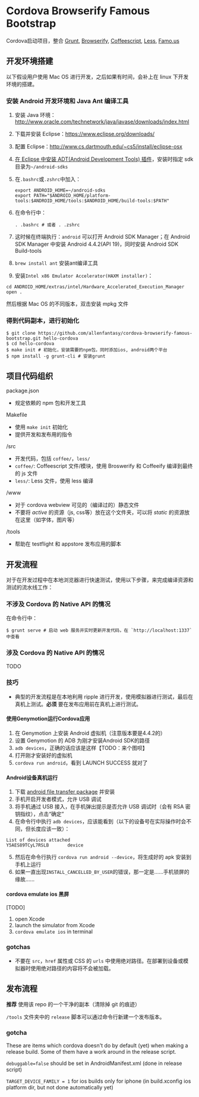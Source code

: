 # Cordova Browserify Famous Bootstrap

Cordova启动项目，整合 [Grunt](http://gruntjs.com), [Browserify](http://browserify.org), [Coffeescript](http://coffeescript.org), [Less](http://lesscss.org), [Famo.us](http://famo.us)

## 开发环境搭建

以下假设用户使用 Mac OS 进行开发，之后如果有时间，会补上在 linux 下开发环境的搭建。

### 安装 Android 开发环境和 Java Ant 编译工具

1. 安装 Java 环境：http://www.oracle.com/technetwork/java/javase/downloads/index.html
2. 下载并安装 Eclipse：https://www.eclipse.org/downloads/
3. 配置 Eclipse：http://www.cs.dartmouth.edu/~cs5/install/eclipse-osx
4. [在 Eclipse 中安装 ADT(Android Development Tools) 插件](http://developer.android.com/sdk/installing/installing-adt.html)，安装时指定 sdk 目录为`~/android-sdks`
5. 在`.bashrc`或`.zshrc`中加入：

    ```shell
    export ANDROID_HOME=~/android-sdks
    export PATH="$ANDROID_HOME/platform-tools:$ANDROID_HOME/tools:$ANDROID_HOME/build-tools:$PATH"
    ```
6. 在命令行中：

    ```shell
    . .bashrc # 或者 . .zshrc
    ```
7. 这时候在终端执行：`android` 可以打开 Android SDK Manager；在 Android SDK Manager 中安装 Android 4.4.2(API 19)，同时安装 Android SDK Build-tools
8. `brew install ant` 安装ant编译工具
9. 安装`Intel x86 Emulator Accelerator(HAXM installer)`：

  ```shell
  cd ANDROID_HOME/extras/intel/Hardware_Accelerated_Execution_Manager
  open .
  ```
  然后根据 Mac OS 的不同版本，双击安装 mpkg 文件

### 得到代码副本，进行初始化

```
$ git clone https://github.com/allenfantasy/cordova-browserify-famous-bootstrap.git hello-cordova
$ cd hello-cordova
$ make init # 初始化，安装需要的npm包，同时添加ios, android两个平台
$ npm install -g grunt-cli # 安装grunt
```

## 项目代码组织

package.json
  - 规定依赖的 npm 包和开发工具

Makefile
  - 使用 `make init` 初始化
  - 提供开发和发布用的指令

/src
  - 开发代码，包括 `coffee/`，`less/`
  - `coffee/`: Coffeescript 文件/模块，使用 Broswerify 和 Coffeeify 编译到最终的 js 文件
  - `less/`: Less 文件，使用 less 编译

/www
  - 对于 cordova webview 可见的（编译过的）静态文件
  - 不要将 *active* 的资源（js, css等）放在这个文件夹，可以将 *static* 的资源放在这里（如字体，图片等）

/tools
  - 帮助在 testflight 和 appstore 发布应用的脚本

## 开发流程

对于在开发过程中在本地浏览器进行快速测试，使用以下步骤，来完成编译资源和测试的流水线工作：

### 不涉及 Cordova 的 Native API 的情况

在命令行中：

  ```shell
  $ grunt serve # 启动 web 服务并实时更新开发代码，在 `http://localhost:1337` 中查看
  ```

### 涉及 Cordova 的 Native API 的情况

TODO

### 技巧

* 典型的开发流程是在本地利用 ripple 进行开发，使用模拟器进行测试，最后在真机上测试。**必须** 要在发布应用前在真机上进行测试。

#### 使用Genymotion运行Cordova应用

1. 在 Genymotion 上安装 Android 虚拟机（注意版本要是4.4.2的）
2. 设置 Genymotion 的 ADB 为刚才安装Android SDK的路径
3. `adb devices`，正确的话应该是这样【TODO：来个图呗】
4. 打开刚才安装好的虚拟机
5. `cordova run android`，看到 LAUNCH SUCCESS 就对了

#### Android设备真机运行

1. 下载 [android file transfer package](https://www.android.com/filetransfer/) 并安装
2. 手机开启开发者模式，允许 USB 调试
3. 将手机通过 USB 接入，在手机弹出提示是否允许 USB 调试时（会有 RSA 密钥指纹），点击“确定”
4. 在命令行中执行 `adb devices`，应该能看到（以下的设备号在实际操作时会不同，但长度应该一致）：
```
List of devices attached
Y5AES89TCyL7RSLB       device
```
5. 然后在命令行执行 `cordova run android --device`，将生成好的 apk 安装到手机上运行
6. 如果一直出现`INSTALL_CANCELLED_BY_USER`的错误，那一定是……手机锁屏的缘故……

#### cordova emulate ios 黑屏

[TODO]

1. open Xcode
2. launch the simulator from Xcode
3. `cordova emulate ios` in terminal

### gotchas

* 不要在 `src`，`href` 属性或 CSS 的 `urls` 中使用绝对路径。在部署到设备或模拟器时使用绝对路径的内容将不会被加载。

## 发布流程

**推荐** 使用该 repo 的一个干净的副本（清除掉 git 的痕迹）

`/tools` 文件夹中的 `release` 脚本可以通过命令行新建一个发布版本。

### gotcha

These are items which cordova doesn't do by default (yet) when making a release build. Some of them have a work around in the release script.

`debuggable=false` should be set in AndroidManifest.xml (done in release script)

`TARGET_DEVICE_FAMILY = 1` for ios builds only for iphone (in build.xconfig ios platform dir, but not done automatically yet)
